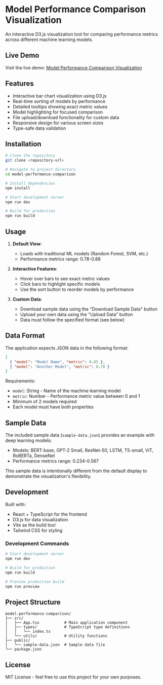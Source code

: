# Model Performance Comparison Visualization

An interactive D3.js visualization tool for comparing performance metrics across different machine learning models.

## Live Demo
Visit the live demo: [Model Performance Comparison Visualization](https://next-content-app-3sxcxwzs.devinapps.com)

## Features

- Interactive bar chart visualization using D3.js
- Real-time sorting of models by performance
- Detailed tooltips showing exact metric values
- Model highlighting for focused comparison
- File upload/download functionality for custom data
- Responsive design for various screen sizes
- Type-safe data validation

## Installation

```bash
# Clone the repository
git clone <repository-url>

# Navigate to project directory
cd model-performance-comparison

# Install dependencies
npm install

# Start development server
npm run dev

# Build for production
npm run build
```

## Usage

1. **Default View**: 
   - Loads with traditional ML models (Random Forest, SVM, etc.)
   - Performance metrics range: 0.78-0.88

2. **Interactive Features**:
   - Hover over bars to see exact metric values
   - Click bars to highlight specific models
   - Use the sort button to reorder models by performance

3. **Custom Data**:
   - Download sample data using the "Download Sample Data" button
   - Upload your own data using the "Upload Data" button
   - Data must follow the specified format (see below)

## Data Format

The application expects JSON data in the following format:

```json
[
  { "model": "Model Name", "metric": 0.85 },
  { "model": "Another Model", "metric": 0.78 }
]
```

Requirements:
- `model`: String - Name of the machine learning model
- `metric`: Number - Performance metric value between 0 and 1
- Minimum of 2 models required
- Each model must have both properties

## Sample Data

The included sample data (`sample-data.json`) provides an example with deep learning models:
- Models: BERT-base, GPT-2 Small, ResNet-50, LSTM, T5-small, ViT, RoBERTa, DenseNet
- Performance metrics range: 0.234-0.567

This sample data is intentionally different from the default display to demonstrate the visualization's flexibility.

## Development

Built with:
- React + TypeScript for the frontend
- D3.js for data visualization
- Vite as the build tool
- Tailwind CSS for styling

### Development Commands

```bash
# Start development server
npm run dev

# Build for production
npm run build

# Preview production build
npm run preview
```

## Project Structure

```
model-performance-comparison/
├── src/
│   ├── App.tsx           # Main application component
│   ├── types/            # TypeScript type definitions
│   │   └── index.ts
│   └── utils/            # Utility functions
├── public/
│   └── sample-data.json  # Sample data file
└── package.json
```

## License

MIT License - feel free to use this project for your own purposes.
